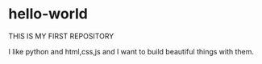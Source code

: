 # hello-world
THIS IS MY FIRST REPOSITORY

I like python and html,css,js and I want to build beautiful things with them.
